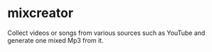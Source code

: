 # mixcreator
Collect videos or songs from various sources such as YouTube and generate one mixed Mp3 from it.
